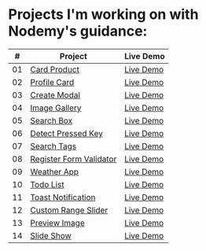 # Projects I'm working on with Nodemy's guidance:
 |  #  | Project                                                                                                                     | Live Demo                                                                         |
| :-: | --------------------------------------------------------------------------------------------------------------------------- | --------------------------------------------------------------------------------- |
  | 01  | [Card Product](https://github.com/binvan789/CardProduct-Day1)                             | [Live Demo](https://binvan789.github.io/CardProduct-Day1/) 
  | 02  | [Profile Card](https://github.com/binvan789/ProfileCard-Day2)                             | [Live Demo](https://binvan789.github.io/ProfileCard-Day2/)
  | 03  | [Create Modal](https://github.com/binvan789/CreateModal-Day3)                             | [Live Demo](https://binvan789.github.io/CreateModal-Day3/)
  | 04  | [Image Gallery](https://github.com/binvan789/ImageGallery-Day4)                             | [Live Demo](https://binvan789.github.io/ImageGallery-Day4/) 
  | 05  | [Search Box](https://github.com/binvan789/SearchBox-Day5)                             | [Live Demo](https://binvan789.github.io/SearchBox-Day5/)
  | 06  | [Detect Pressed Key](https://github.com/binvan789/DetectPressedKey-Day6)                             | [Live Demo](https://binvan789.github.io/DetectPressedKey-Day6/)     
  | 07  | [Search Tags](https://github.com/binvan789/SearchTags-Day7)                             | [Live Demo](https://binvan789.github.io/SearchTags-Day7/) 
  | 08  | [Register Form Validator](https://github.com/binvan789/RegisterFormValidator-Day8)                             | [Live Demo](https://binvan789.github.io/RegisterFormValidator-Day8/)
  | 09  | [Weather App](https://github.com/binvan789/WeatherApp-Day9)                             | [Live Demo](https://binvan789.github.io/WeatherApp-Day9/) 
  | 10  | [Todo List](https://github.com/binvan789/TodoList-Day10)                             | [Live Demo](https://binvan789.github.io/TodoList-Day10/)
  | 11  | [Toast Notification](https://github.com/binvan789/ToastNotification-Day11)                             | [Live Demo](https://binvan789.github.io/ToastNotification-Day11/)
  | 12  | [Custom Range Slider](https://github.com/binvan789/CustomRangeSlider-Day12)                             | [Live Demo](https://binvan789.github.io/CustomRangeSlider-Day12/)
  | 13  | [Preview Image](https://github.com/binvan789/PreviewImage-Day13)                             | [Live Demo](https://binvan789.github.io/PreviewImage-Day13/)
  | 14  | [Slide Show](https://github.com/binvan789/Slideshow-Day14)                             | [Live Demo](https://binvan789.github.io/Slideshow-Day14/)
  
